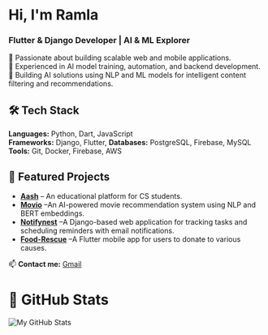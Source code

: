 # Hi, I'm Ramla 

###  Flutter & Django Developer | AI & ML Explorer  

🔹 Passionate about building scalable web and mobile applications.  
🔹 Experienced in AI model training, automation, and backend development.  
🔹 Building AI solutions using NLP and ML models for intelligent content filtering and recommendations.

## 🛠 Tech Stack
**Languages:** Python, Dart, JavaScript  
**Frameworks:** Django, Flutter, 
**Databases:** PostgreSQL, Firebase, MySQL 
**Tools:** Git, Docker, Firebase, AWS  

## 🌟 Featured Projects
- **[Aash](https://ramla-r4.github.io/)** – An educational platform for CS students.
- **[Movio](https://github.com/Ramla-r4/Movio)** –An AI-powered movie recommendation system using NLP and BERT embeddings.
- **[Notifynest](https://github.com/Ramla-r4/NotifyNest)** –A Django-based web application for tracking tasks and scheduling reminders with email notifications.
- **[Food-Rescue](https://github.com/Ramla-r4/Food-Rescue-)** –A Flutter mobile app for users to donate to various causes.

📫 **Contact me:** [Gmail](ramla76moha@gmail.com)

# 🚀 GitHub Stats
![My GitHub Stats](https://github-readme-stats.vercel.app/api?username=Ramla-r4&show_icons=true&hide_title=true&theme=light)


